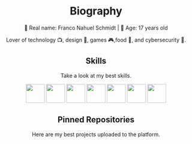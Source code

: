 <h1 align="center">Biography</h1>
<p align="center">🌙 Real name: Franco Nahuel Schmidt | 🌟 Age: 17 years old</p>
<p align="center">Lover of technology 📺, design 🎨, games 🎮,food 🍕, and cybersecurity 🔐.</p>
<h2 align="center">Skills</h2>
<p align="center">Take a look at my best skills.</p>

<p align="center">
  <img src='https://i.imgur.com/ELC5E2x.png' height='50px'>
  <img src='https://i.imgur.com/OS6L9MW.png' height='50px'>
  <img src='https://i.imgur.com/GAQuyz4.png' height='50px'>
  <img src='https://i.imgur.com/aO50oaW.jpg' height='50px'>
  <img src='https://i.imgur.com/36AGb0R.png' height='50px'>
  <img src='https://i.imgur.com/cxpwb2C.png' height='50px'>
  <img src='https://i.imgur.com/1efgMO7.png' height='50px'>

<h2 align="center">Pinned Repositories</h2>
<p align="center">Here are my best projects uploaded to the platform.</p>
